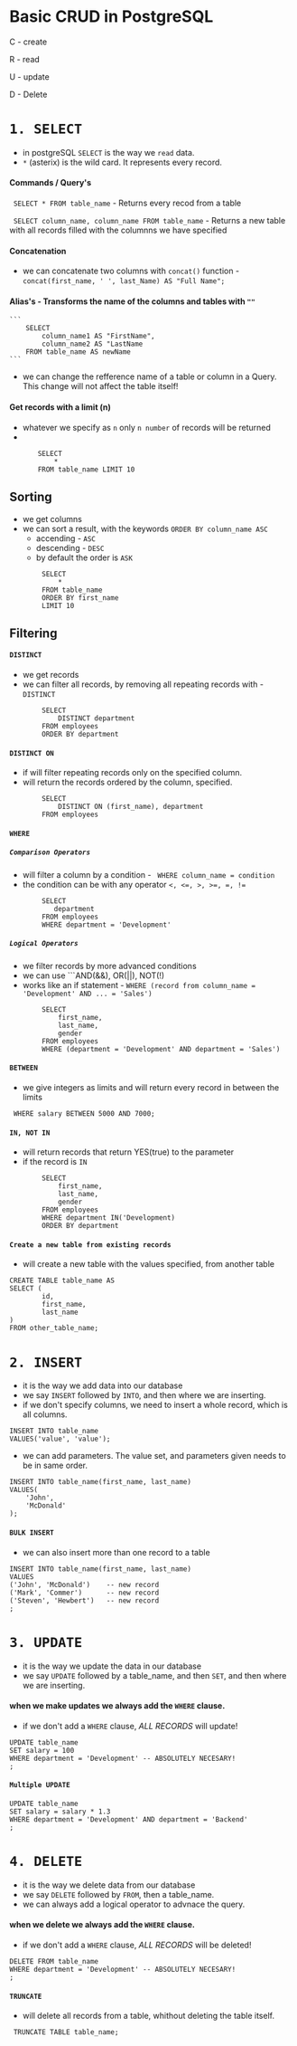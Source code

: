 # Basic CRUD in PostgreSQL

C - create

R - read

U - update

D - Delete

# ```1. SELECT``` 

- in postgreSQL ```SELECT``` is the way we ```read``` data.
- ```*``` (asterix) is the wild card. It represents every record.

#### Commands / Query's
``` SELECT * FROM table_name``` - Returns every recod from a table 

``` SELECT column_name, column_name FROM table_name``` - Returns a new table with all records filled with the columnns we have specified

#### Concatenation
  - we can concatenate two columns with ```concat()``` function - ```concat(first_name, ' ', last_Name) AS "Full Name";```


#### Alias's - Transforms the name of the columns and tables with ```""```

    ```
        SELECT
            column_name1 AS "FirstName", 
            column_name2 AS "LastName
        FROM table_name AS newName
    ```
    
  - we can change the refference name of a table or column in a Query. This change will not affect the table itself!

#### Get records with a limit (n)
- whatever we specify as ```n``` only ```n number``` of records will be returned
- 
 ```
        SELECT
            *
        FROM table_name LIMIT 10
  ```
## Sorting 
- we get columns
- we can sort a result, with the keywords ```ORDER BY column_name ASC```
  - accending - ```ASC```
  - descending - ```DESC```
  - by default the order is ```ASK```

```
        SELECT
            *
        FROM table_name
        ORDER BY first_name
        LIMIT 10
  ```

## Filtering 

#### ```DISTINCT```
- we get records
- we can filter all records, by removing all repeating records with - ```DISTINCT```
  
```
        SELECT
            DISTINCT department
        FROM employees
        ORDER BY department
  ```

#### ```DISTINCT ON```
- if will filter repeating records only on the specified column.
- will return the records ordered by the column, specified.
  
```
        SELECT
            DISTINCT ON (first_name), department
        FROM employees
 ```

#### ```WHERE```

##### ```Comparison Operators```
- will filter a column by a condition - ``` WHERE column_name = condition```
- the condition can be with any operator ```<, <=, >, >=, =, !=```

```
        SELECT
           department
        FROM employees
        WHERE department = 'Development'
 ```

##### ```Logical Operators```
- we filter records by more advanced conditions
- we can use ```AND(&&), OR(||), NOT(!)
- works like an if statement - ```WHERE (record from column_name = 'Development' AND ... = 'Sales')```

```
        SELECT
            first_name,
            last_name,
            gender
        FROM employees
        WHERE (department = 'Development' AND department = 'Sales')
 ```

#### ```BETWEEN```
- we give integers as limits and will return every record in between the limits

``` WHERE salary BETWEEN 5000 AND 7000;```

#### ```IN, NOT IN```
-  will return records that return YES(true) to the parameter
-  if the record is ```IN```

```
        SELECT
            first_name,
            last_name,
            gender
        FROM employees
        WHERE department IN('Development)
        ORDER BY department
 ```

#### ```Create a new table from existing records```
- will create a new table with the values specified, from another table

```
CREATE TABLE table_name AS
SELECT (
        id,
        first_name,
        last_name
)
FROM other_table_name;

```


# ```2. INSERT``` 
- it is the way we add data into our database
- we say ```INSERT``` followed by ```INTO```, and then where we are inserting.
- if we don't specify columns, we need to insert a whole record, which is all columns.

```
INSERT INTO table_name
VALUES('value', 'value');

```

- we can add parameters. The value set, and parameters given needs to be in same order.

```
INSERT INTO table_name(first_name, last_name)
VALUES(
    'John',
    'McDonald'
);

```

#### ```BULK INSERT```
- we can also insert more than one record to a table

```
INSERT INTO table_name(first_name, last_name)
VALUES
('John', 'McDonald')    -- new record
('Mark', 'Commer')      -- new record
('Steven', 'Hewbert')   -- new record
;

```


# ```3. UPDATE``` 
- it is the way we update the data in our database
- we say ```UPDATE``` followed by a table_name, and then ```SET```, and then where we are inserting.
  
#### when we make updates we always add the ```WHERE``` clause.
- if we don't add a ```WHERE``` clause, _ALL RECORDS_ will update!

```
UPDATE table_name
SET salary = 100
WHERE department = 'Development' -- ABSOLUTELY NECESARY!
;

```

#### ```Multiple UPDATE```

```
UPDATE table_name
SET salary = salary * 1.3
WHERE department = 'Development' AND department = 'Backend'
;

```


# ```4. DELETE``` 
- it is the way we delete data from our database
- we say ```DELETE``` followed by ```FROM```, then a table_name.
- we can always add a logical operator to advnace the query.
  
#### when we delete we always add the ```WHERE``` clause.
- if we don't add a ```WHERE``` clause, _ALL RECORDS_ will be deleted!
  
```
DELETE FROM table_name
WHERE department = 'Development' -- ABSOLUTELY NECESARY!
;

```

#### ```TRUNCATE```
-  will delete all records from a table, whithout deleting the table itself.

``` TRUNCATE TABLE table_name;```

